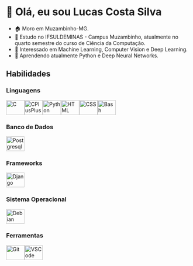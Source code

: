 <!--
[![Typing SVG](https://readme-typing-svg.demolab.com?font=JetBrains+Mono&weight=500&size=25&pause=1000&color=6AB3FF&center=true&vCenter=true&width=900&height=32&lines=Hi+there!+This+my+profile!;My+name+is+Lucas+Costa%2C+and+I'm+from+Brazil.;I'm+a+Bachelor's+student+in+Computer+Science.;I+am+a+beginner+and+I+seek+to+learn+and+improve+my+skills.;I'm+a+programming+enthusiast+always+looking+to+learn+more.)](https://git.io/typing-svg)
-->

<!-- Título do Perfil -->
# 👋 Olá, eu sou Lucas Costa Silva

<!-- Resumo -->
- 🏠 Moro em Muzambinho-MG.
- 🏫 Estudo no IFSULDEMINAS - Campus Muzambinho, atualmente no quarto semestre do curso de Ciência da Computação.
- 👀 Interessado em Machine Learning, Computer Vision e Deep Learning.
- 🌱 Aprendendo atualmente Python e Deep Neural Networks.

<!-- Título das Habilidades -->
## Habilidades

### Linguagens
<div style="display: flex; flex-wrap: wrap;">
  <img alt="C" height="40" width="50" src="https://cdn.jsdelivr.net/gh/devicons/devicon/icons/c/c-original.svg" />
  <img alt="CPlusPlus" height="40" width="50" src="https://cdn.jsdelivr.net/gh/devicons/devicon/icons/cplusplus/cplusplus-original.svg" />
  <img alt="Python" height="40" width="50" src="https://cdn.jsdelivr.net/gh/devicons/devicon/icons/python/python-original.svg" />
  <img alt="HTML" height="40" width="50" src="https://cdn.jsdelivr.net/gh/devicons/devicon/icons/html5/html5-original.svg" />
  <img alt="CSS" height="40" width="50" src="https://cdn.jsdelivr.net/gh/devicons/devicon/icons/css3/css3-original.svg" />
  <img alt="Bash" height="40" width="50" src="https://cdn.jsdelivr.net/gh/devicons/devicon/icons/bash/bash-original.svg" />
</div>

### Banco de Dados
<img alt="Postgresql" height="40" width="50" src="https://cdn.jsdelivr.net/gh/devicons/devicon/icons/postgresql/postgresql-original.svg" />

### Frameworks
<img alt="Django" height="40" width="50" src="https://cdn.jsdelivr.net/gh/devicons/devicon/icons/django/django-plain.svg" />

### Sistema Operacional
<img alt="Debian" height="40" width="50" src="https://cdn.jsdelivr.net/gh/devicons/devicon/icons/debian/debian-original.svg" />

### Ferramentas
<div style="display: flex; flex-wrap: wrap;">
  <img alt="Git" height="40" width="50" src="https://cdn.jsdelivr.net/gh/devicons/devicon/icons/git/git-original.svg" />
  <img alt="VSCode" height="40" width="50" src="https://cdn.jsdelivr.net/gh/devicons/devicon/icons/vscode/vscode-original.svg" />
</div>

<!-- Estatísticas do GitHub
<div align="center">
  <img height="180em" src="https://github-readme-stats.vercel.app/api?username=lucas-0331&show_icons=true&theme=highcontrast&include_all_commits=true&count_private=true"/>
  <img height="180em" src="https://github-readme-stats.vercel.app/api/top-langs/?username=lucas-0331&layout=compact&langs_count=7&theme=highcontrast"/>
</div>
 -->
